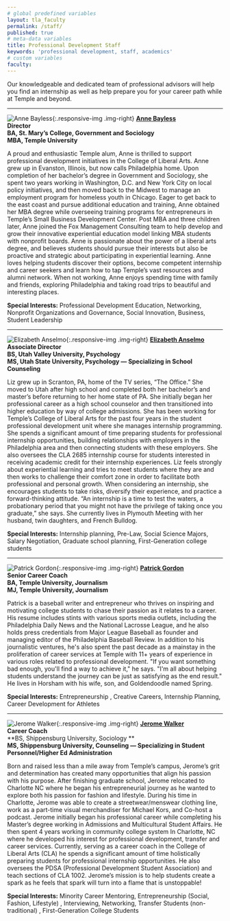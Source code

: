 ```yaml
---
# global predefined variables
layout: tla_faculty
permalink: /staff/
published: true
# meta-data variables
title: Professional Development Staff
keywords: 'professional development, staff, academics'
# custom variables
faculty: 
---
```

Our knowledgeable and dedicated team of professional advisors will help you find an internship as well as help prepare you for your career path while at Temple and beyond.

___

![Anne Bayless]({{site.baseurl}}/media/Anne-Bayless.jpg){:.responsive-img .img-right}
**[Anne Bayless](mailto:abayless@temple.edu)**<br>
**Director**<br>
**BA, St. Mary’s College, Government and Sociology**<br>
**MBA, Temple University**<br>

A proud and enthusiastic Temple alum, Anne is thrilled to support professional development initiatives in the College of Liberal Arts.  Anne grew up in Evanston, Illinois, but now calls Philadelphia home.  Upon completion of her bachelor’s degree in Government and Sociology, she spent two years working in Washington, D.C. and New York City on local policy initiatives, and then moved back to the Midwest to manage an employment program for homeless youth in Chicago.  Eager to get back to the east coast and pursue additional education and training, Anne obtained her MBA degree while overseeing training programs for entrepreneurs in Temple’s Small Business Development Center. Post MBA and three children later, Anne joined the Fox Management Consulting team to help develop and grow their innovative experiential education model linking MBA students with nonprofit boards.   Anne is passionate about the power of a liberal arts degree, and believes students should pursue their interests but also be proactive and strategic about participating in experiential learning.  Anne loves helping students discover their options, become competent internship and career seekers and learn how to tap Temple’s vast resources and alumni network.   When not working, Anne enjoys spending time with family and friends, exploring Philadelphia and taking road trips to beautiful and interesting places.

**Special Interests:** Professional Development Education, Networking, Nonprofit Organizations and Governance, Social Innovation, Business, Student Leadership

___

![Elizabeth Anselmo]({{site.baseurl}}/media/liz_anselmo2.png){:.responsive-img .img-right}
**[Elizabeth Anselmo](mailto:elizabeth.anselmo@temple.edu)**<br>
**Associate Director**<br>
**BS, Utah Valley University, Psychology**<br>
**MS, Utah State University, Psychology — Specializing in School Counseling**<br>

Liz grew up in Scranton, PA, home of the TV series, “The Office.” She moved to Utah after high school and completed both her bachelor’s and master’s before returning to her home state of PA. She initially began her professional career as a high school counselor and then transitioned into higher education by way of college admissions. She has been working for Temple’s College of Liberal Arts for the past four years in the student professional development unit where she manages internship programming. She spends a significant amount of time preparing students for professional internship opportunities, building relationships with employers in the Philadelphia area and then connecting students with these employers. She also oversees the CLA 2685 internship course for students interested in receiving academic credit for their internship experiences. Liz feels strongly about experiential learning and tries to meet students where they are and then works to challenge their comfort zone in order to facilitate both professional and personal growth. When considering an internship, she encourages students to take risks, diversify their experience, and practice a forward-thinking attitude. “An internship is a time to test the waters, a probationary period that you might not have the privilege of taking once you graduate,” she says. She currently lives in Plymouth Meeting with her husband, twin daughters, and French Bulldog.

**Special Interests:** Internship planning, Pre-Law, Social Science Majors, Salary Negotiation, Graduate school planning, First-Generation college students

___

![Patrick Gordon]({{site.baseurl}}/media/patrick_gordon2.png){:.responsive-img .img-right}
**[Patrick Gordon](mailto:pgordon@temple.edu)**<br>
**Senior Career Coach**<br>
**BA, Temple University, Journalism**<br>
**MJ, Temple University, Journalism**

Patrick is a baseball writer and entrepreneur who thrives on inspiring and motivating college students to chase their passion as it relates to a career. His resume includes stints with various sports media outlets, including the Philadelphia Daily News and the National Lacrosse League, and he also holds press credentials from Major League Baseball as founder and managing editor of the Philadelphia Baseball Review. In addition to his journalistic ventures, he's also spent the past decade as a mainstay in the proliferation of career services at Temple with 11+ years of experience in various roles related to professional development. "If you want something bad enough, you'll find a way to achieve it," he says. "I'm all about helping students understand the journey can be just as satisfying as the end result." He lives in Horsham with his wife, son, and Goldendoodle named Spring.

**Special Interests:** Entrepreneurship , Creative Careers, Internship Planning, Career Development for Athletes

___

![Jerome Walker]({{site.baseurl}}/media/headshotjerome.jpg){:.responsive-img .img-right}
**[Jerome Walker](mailto:jwalker@temple.edu)**<br>
**Career Coach**<br>
**BS, Shippensburg University, Sociology **<br>
**MS, Shippensburg University, Counseling — Specializing in Student Personnel/Higher Ed Administration**

Born and raised less than a mile away from Temple’s campus, Jerome’s grit and determination has created many opportunities that align his passion with his purpose. After finishing graduate school, Jerome relocated to Charlotte NC where he began his entrepreneurial journey as he wanted to explore both his passion for fashion and lifestyle. During his time in Charlotte, Jerome was able to create a streetwear/menswear clothing line, work as a part-time visual merchandiser for Michael Kors, and Co-host a podcast. Jerome initially began his professional career while completing his Master’s degree working in Admissions and Multicultural Student Affairs. He then spent 4 years working in community college system In Charlotte, NC where he developed his interest for professional development, transfer and career services. Currently, serving as a career coach in the College of Liberal Arts (CLA) he spends a significant amount of time holistically preparing students for professional internship opportunities. He also oversees the PDSA (Professional Development Student Association) and teach sections of CLA 1002. Jerome’s mission is to help students create a spark as he feels that spark will turn into a flame that is unstoppable!

**Special Interests:** Minority Career Mentoring, Entrepreneurship (Social, Fashion, Lifestyle) , Interviewing, Networking, Transfer Students (non-traditional) , First-Generation College Students
